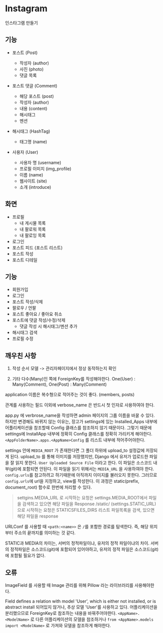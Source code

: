 # Instagram

인스타그램 만들기

## 기능

- 포스트 (Post)
    - 작성자 (author)
    - 사진 (photo)
    - 댓글 목록
- 포스트 댓글 (Comment)
    - 해당 포스트 (post)
    - 작성자 (author)
    - 내용 (content)
    - 해시태그
    - 멘션
    
- 해시태그 (HashTag)
    - 태그명 (name)
    
- 사용자 (User)
    - 사용자 명 (username)
    - 프로필 이미지 (img_profile)
    - 이름 (name)
    - 웹사이트 (site)
    - 소개 (introduce)
    
## 화면

- 프로필
    - 내 게시물 목록
    - 내 팔로워 목록
    - 내 팔로잉 목록
- 로그인
- 포스트 피드 (포스트 리스트)
- 포스트 작성
- 포스트 디테일

## 기능

- 회원가입
- 로그인
- 포스트 작성/삭제
- 팔로우 / 언팔
- 포스트 좋아요 / 좋아요 취소
- 포스트에 댓글 작성/수정/삭제
    - 댓글 작성 시 해시태그/멘션 추가
- 해시태그 검색
- 프로필 수정

## 깨우친 사항

1. 작성 순서
    모델 -> 관리자페이지에서 정상 동작하는지 확인

0. 기타
다수(Many)인 쪽에 ForeignKey를 작성해야한다.
    One(User) : Many(Comment), One(Post) : Many(Comment)

application 이름은 복수형으로 적어주는 것이 좋다. (members, posts)

관계를 사용하는 필드 이외에 verbose_name 은 반드시 첫 인자로 사용하여야 한다.

app.py 에 verbrose_name을 작성하면 admin 페이지의 그룹 이름을 바꿀 수 있다. 하지만 변경해도 바뀌지 않는 이유는, 장고가 settings에 있는 Installed_Apps 내부에 어플리케이션을 참조할때 <AppName>Config 클래스를 참조하지 않기 때문이다.
    그렇기 때문에 settings에 InstallApp 내부에 정확히 Config 클래스를 정확히 가리키게 해야한다. `<AppFolderName>.apps.<AppName>Config` 를 리스트 내부에 적어주어야한다.
    
settings 안에 `MEDIA_ROOT` 가 존재한다면 그 폴더 하위에 upload_to 설정값에 저장되게 된다.
upload_to 를 통해 이미지를 저장했지만, Django 에서 유저가 업로드한 파일을 잘 읽지 못한다. `User Uploaded Source File` 이라고 한다. 이 파일은 소스코드 내부(git)에 포함되면 안된다. 이 파일을 읽기 위해서는 `MEDIA_URL` 을 사용하여야 한다.
`config.urls`를 참고하려고 하기때문에 아직까지 이미지를 불러오지 못한다. 그러므로 `config.urls`에 url을 지정하고, view를 작성한다. 이 과정은 static(prefix, document_root) 함수로 한번에 처리할 수 있다.
> settgins.MEDIA_URL 로 시작하는 요청은 settings.MEDIA_ROOT에서 파일을 검색하고 있으면 해당 파일을 Response
> /static/ (settings.STATIC_URL) 으로 시작하는 요청은 STATICSFILES_DIRS 리스트 파일목록을 검색, 있으면 해당 파일을 response

URLConf 를 사용할 때 `<path:<name>>` 은 `/`를 포함한 경로를 탐색한다. 즉, 해당 위치부터 주소의 끝까지를 의미하는 것 같다.

STATIC과 MEDIA의 차이는, 서버의 정적파일이냐, 유저의 정적 파일이냐의 차이. 서버의 정적파일은 소스코드(git)에 포함되어 있어야하고, 유저의 정적 파일은 소스코드(git)에 포함될 필요가 없다.


## 오류

ImageField 를 사용할 때 Image 관리를 위해 Pillow 라는 라이브러리를 사용해야한다.

Field defines a relation with model 'User', which is either not installed, or is abstract
install 되어있지 않거나, 추상 모델 'User'를 사용하고 있다.
어플리케이션을 분리했으므로 ForeignKey로 참조하는 내용을 바꿔주어야한다.
`<AppName>.<ModelName>` 로 다른 어플리케이션의 모델을 참조하거나
`from <AppName>.models import <ModelName>` 로 가져와 모델을 참조하게 해야한다.
